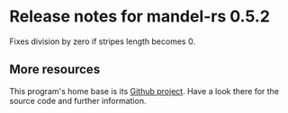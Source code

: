 # Release notes for mandel-rs 0.5.2

Fixes division by zero if stripes length becomes 0.

## More resources

This program's home base is its [Github project](https://github.com/dirkhillbrecht/mandel-rs).
Have a look there for the source code and further information.

